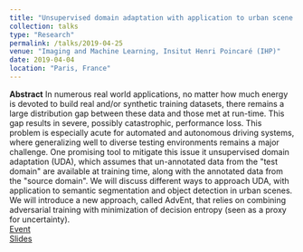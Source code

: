 ```yaml
---
title: "Unsupervised domain adaptation with application to urban scene analysis"
collection: talks
type: "Research"
permalink: /talks/2019-04-25
venue: "Imaging and Machine Learning, Insitut Henri Poincaré (IHP)"
date: 2019-04-04
location: "Paris, France"
---
```


**Abstract** In numerous real world applications, no matter how much energy is devoted to build real and/or synthetic training datasets, there remains a large distribution gap between these data and those met at run-time. This gap results in severe, possibly catastrophic, performance loss. This problem is especially acute for automated and autonomous driving systems, where generalizing well to diverse testing environments remains a major challenge. One promising tool to mitigate this issue it unsupervised domain adaptation (UDA), which assumes that un-annotated data from the "test domain" are available at training time, along with the annotated data from the "source domain". We will discuss different ways to approach UDA, with application to semantic segmentation and object detection in urban scenes. We will introduce a new approach, called AdvEnt, that relies on combining adversarial training with minimization of decision entropy (seen as a proxy for uncertainty).  
[Event](https://imaging-in-paris.github.io/semester2019/workshop3prog/)  
[Slides](https://imaging-in-paris.github.io/semester2019/slides/w3/Perez.pdf)  

